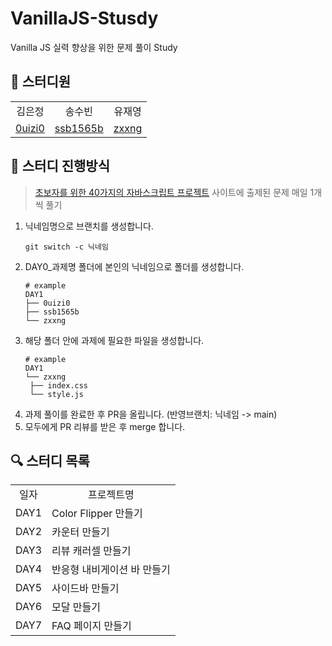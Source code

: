 # VanillaJS-Stusdy

Vanilla JS 실력 향상을 위한 문제 풀이 Study

## 🚀 스터디원

<table>
	<tr align="center">
		<td>김은정</td>
		<td>송수빈</td>
		<td>유재영</td>
	</tr>
	<tr align="center">
		<td><a href='https://github.com/0uizi0'>0uizi0</a></td>
		<td><a href='https://github.com/ssb1565b'>ssb1565b</a></td>
		<td><a href='https://github.com/zxxng'>zxxng</a></td>
	</tr>

</table>

## 📌 스터디 진행방식

> <a href="https://www.freecodecamp.org/korean/news/javascript-projects-for-beginners/">초보자를 위한 40가지의 자바스크립트 프로젝트</a> 사이트에 출제된 문제 매일 1개씩 풀기

1. 닉네임명으로 브랜치를 생성합니다.
   ```
   git switch -c 닉네임
   ```
2. DAY0\_과제명 폴더에 본인의 닉네임으로 폴더를 생성합니다.
   ```shell
   # example
   DAY1
   ├── 0uizi0
   ├── ssb1565b
   └── zxxng
   ```
3. 해당 폴더 안에 과제에 필요한 파일을 생성합니다.
   ```shell
   # example
   DAY1
   └── zxxng
    ├── index.css
    └── style.js
   ```
4. 과제 풀이를 완료한 후 PR을 올립니다. (반영브랜치: 닉네임 -> main)
5. 모두에게 PR 리뷰를 받은 후 merge 합니다.

## 🔍 스터디 목록

<table>
  <tr align="center">
    <td>일자</td>
    <td>프로젝트명</td>
  </tr>
  <tr>
    <td>DAY1</td>
    <td>Color Flipper 만들기</td>
  </tr>
  <tr>
    <td>DAY2</td>
    <td>카운터 만들기</td>
  </tr>
  <tr>
    <td>DAY3</td>
    <td>리뷰 캐러셀 만들기</td>
  </tr>
  <tr>
    <td>DAY4</td>
    <td>반응형 내비게이션 바 만들기</td>
  </tr>
  <tr>
    <td>DAY5</td>
    <td>사이드바 만들기</td>
  </tr>
  <tr>
    <td>DAY6</td>
    <td>모달 만들기</td>
  </tr>
  <tr>
    <td>DAY7</td>
    <td>FAQ 페이지 만들기</td>
  </tr>
  <!-- <tr>
    <td>DAY8</td>
    <td>식당 메뉴판 만들기</td>
  </tr>
  <tr>
    <td>DAY9</td>
    <td>비디오 배경 만들기</td>
  </tr>
  <tr>
    <td>DAY10</td>
    <td>스크롤바를 따라 움직이는 내비게이션 바 만들기</td>
  </tr> -->
</table>
